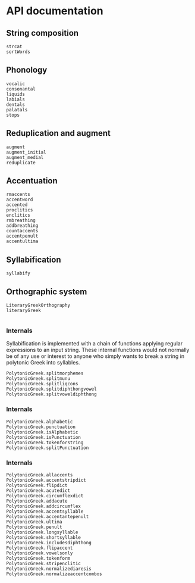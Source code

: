 # API documentation

## String composition

```@docs
strcat
sortWords
```

## Phonology

```@docs
vocalic
consonantal
liquids
labials
dentals
palatals
stops
```

## Reduplication and augment

```@docs
augment
augment_initial
augment_medial
reduplicate
```
## Accentuation

```@docs
rmaccents
accentword
accented
proclitics
enclitics
rmbreathing
addbreathing
countaccents
accentpenult
accentultima
```

## Syllabification


```@docs
syllabify
```


##  Orthographic system


```@docs
LiteraryGreekOrthography
literaryGreek


```





### Internals

Syllabification is implemented with a chain of functions applying regular expressions to an input string.  These internal functions would not normally be of any use or interest to anyone who simply wants to break a string in polytonic Greek into syllables.

```@docs
PolytonicGreek.splitmorphemes
PolytonicGreek.splitmunu
PolytonicGreek.splitliqcons
PolytonicGreek.splitdiphthongvowel
PolytonicGreek.splitvoweldiphthong
```





### Internals

```@docs
PolytonicGreek.alphabetic
PolytonicGreek.punctuation
PolytonicGreek.isAlphabetic
PolytonicGreek.isPunctuation
PolytonicGreek.tokenforstring
PolytonicGreek.splitPunctuation
```



### Internals

```@docs
PolytonicGreek.allaccents
PolytonicGreek.accentstripdict
PolytonicGreek.flipdict
PolytonicGreek.acutedict
PolytonicGreek.circumflexdict
PolytonicGreek.addacute
PolytonicGreek.addcircumflex
PolytonicGreek.accentsyllable
PolytonicGreek.accentantepenult
PolytonicGreek.ultima
PolytonicGreek.penult
PolytonicGreek.longsyllable
PolytonicGreek.shortsyllable
PolytonicGreek.includesdiphthong
PolytonicGreek.flipaccent
PolytonicGreek.vowelsonly
PolytonicGreek.tokenform
PolytonicGreek.stripenclitic
PolytonicGreek.normalizediaresis
PolytonicGreek.normalizeaccentcombos
```